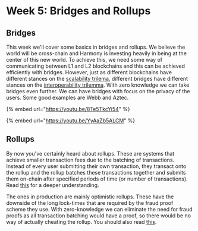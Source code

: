 # Week 5: Bridges and Rollups

## Bridges

This week we'll cover some basics in bridges and rollups. We believe the world will be cross-chain and Harmony is investing heavily in being at the center of this new world. To achieve this, we need some way of communicating between L1 and L2 blockchains and this can be achieved efficiently with bridges. However, just as different blockchains have different stances on the [scalability trilema](https://vitalik.eth.limo/general/2021/04/07/sharding.html), different bridges have different stances on the [interoperability trilemma](https://blog.connext.network/the-interoperability-trilemma-657c2cf69f17). With zero knowledge we can take bridges even further. We can have bridges with focus on the privacy of the users. Some good examples are Webb and Aztec.

{% embed url="https://youtu.be/8Te5TkcYi54" %}

{% embed url="https://youtu.be/YyAaZb5ALCM" %}

## Rollups

By now you've certainly heard about rollups. These are systems that achieve smaller transaction fees due to the batching of transactions. Instead of every user submitting their own transaction, they transact onto the rollup and the rollup batches these transactions together and submits them on-chain after specified periods of time (or number of transactions). Read [this](https://ethereum.org/en/developers/docs/scaling/) for a deeper understanding.

The ones in production are mainly optimistic rollups. These have the downside of the long lock-times that are required by the fraud proof scheme they use. With zero-knowledge we can eliminate the need for fraud proofs as all transaction batching would have a proof, so there would be no way of actually cheating the rollup. You should also read [this](https://ethereum.org/en/developers/docs/scaling/zk-rollups/).
